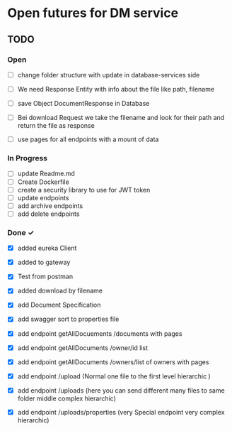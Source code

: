 # Open futures for DM service


## TODO

### Open
- [ ] change folder structure with update in database-services side 
- [ ] We need Response Entity with info about the file like path, filename
- [ ] save Object DocumentResponse in Database
- [ ] Bei download Request we take the filename and look for their path and return the file as response
- [ ] use pages for all endpoints with a mount of data



### In Progress
- [ ] update Readme.md
- [ ] Create Dockerfile
- [ ] create a security library to use for JWT token
- [ ] update endpoints
- [ ] add archive endpoints
- [ ] add delete endpoints

### Done ✓
- [x] added eureka Client 
- [x] added to gateway
- [x] Test from postman
- [x] added download by filename
- [x] add Document Specification
- [x] add swagger sort to properties file
- [x] add endpoint getAllDocuements /documents with pages
- [x] add endpoint getAllDocuments  /owner/id list
- [x] add endpoint getAllDocuments  /owners/list of owners with pages
- [x] add endpoint /upload (Normal one file to the first level hierarchic ) 
- [x] add endpoint /uploads (here you can send different many files to same folder middle complex hierarchic)
- [x] add endpoint /uploads/properties (very Special endpoint very complex hierarchic) 

